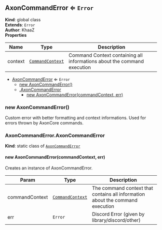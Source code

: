 <a name="AxonCommandError"></a>

## AxonCommandError ⇐ <code>Error</code>
**Kind**: global class  
**Extends**: <code>Error</code>  
**Author**: KhaaZ  
**Properties**

| Name | Type | Description |
| --- | --- | --- |
| context | <code>[CommandContext](Commands/CommandContext)</code> | Command Context containing all informations about the command execution |


* [AxonCommandError](#AxonCommandError) ⇐ <code>Error</code>
    * [new AxonCommandError()](#new_AxonCommandError_new)
    * [.AxonCommandError](#AxonCommandError.AxonCommandError)
        * [new AxonCommandError(commandContext, err)](#new_AxonCommandError.AxonCommandError_new)

<a name="new_AxonCommandError_new"></a>

### new AxonCommandError()
Custom error with better formatting and context informations.
Used for errors thrown by AxonCore commands.

<a name="AxonCommandError.AxonCommandError"></a>

### AxonCommandError.AxonCommandError
**Kind**: static class of [<code>AxonCommandError</code>](#AxonCommandError)  
<a name="new_AxonCommandError.AxonCommandError_new"></a>

#### new AxonCommandError(commandContext, err)
Creates an instance of AxonCommandError.


| Param | Type | Description |
| --- | --- | --- |
| commandContext | <code>[CommandContext](Commands/CommandContext)</code> | The command context that contains all information about the command execution |
| err | <code>Error</code> | Discord Error (given by library/discord/other) |

